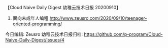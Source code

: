 【Cloud Naive Daily Digest 幼稚云技术日报 20200910】
 
1. 面向未成年人编程
http://www.zeusro.com/2020/09/10/teenager-oriented-programming/

今日编辑: Zeusro
幼稚云技术日报归档: 
https://github.com/p-program/Cloud-Naive-Daily-Digest/issues/4
